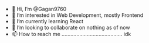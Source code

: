 - 👋 Hi, I’m @Gagan9760
- 👀 I’m interested in Web Development, mostly Frontend
- 🌱 I’m currently learning React
- 💞️ I’m looking to collaborate on nothing as of now
- 📫 How to reach me ......................................... idk

<!---
Gagan9760/Gagan9760 is a ✨ special ✨ repository because its `README.md` (this file) appears on your GitHub profile.
You can click the Preview link to take a look at your changes.
--->
